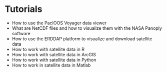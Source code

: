 # Tutorials

* How to use the PacIOOS Voyager data viewer
* What are NetCDF files and how to visualize them with the NASA Panoply software
* How to use the ERDDAP platform to visualize and download satellite data
* How to work with satellite data in R
* How to work with satellite data in ArcGIS
* How to work with satellite data in Python
* How to work in satellite data in Matlab





